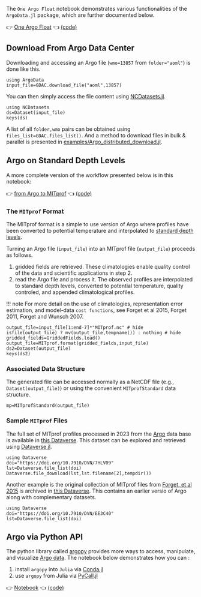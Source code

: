 
The `One Argo Float` notebook demonstrates various functionalities of the `ArgoData.jl` package, which are further documented below.

👉 [One Argo Float](https://juliaocean.github.io/OceanRobots.jl/dev/examples/Float_Argo.html) 👈 [(code)](https://raw.githubusercontent.com/juliaocean/OceanRobots.jl/master/examples/Float_Argo.jl)

## Download From Argo Data Center

Downloading and accessing an Argo file (`wmo=13857` from `folder="aoml"`) is done like this.

```@example main
using ArgoData
input_file=GDAC.download_file("aoml",13857)
```

You can then simply access the file content using [NCDatasets.jl](https://github.com/Alexander-Barth/NCDatasets.jl#readme).

```@example main
using NCDatasets
ds=Dataset(input_file)
keys(ds)
```

A list of all `folder,wmo` pairs can be obtained using `files_list=GDAC.files_list()`. And a method to download files in bulk & parallel is presented in [examples/Argo\_distributed\_download.jl](https://github.com/euroargodev/ArgoData.jl/blob/master/examples/Argo_distributed_download.jl).

## Argo on Standard Depth Levels

A more complete version of the workflow presented below is in this notebook:

👉 [from Argo to MITprof](../ArgoToMITprof.html) 👈 [(code)](https://raw.githubusercontent.com/euroargodev/ArgoData.jl/master/examples/ArgoToMITprof.jl)

### The `MITprof` Format

The MITprof format is a simple to use version of Argo where profiles have been converted to potential temperature and interpolated to [standard depth levels](https://juliaocean.github.io/OceanRobots.jl/dev/examples/Float_Argo.html).

Turning an Argo file (`input_file`) into an MITprof file (`output_file`) proceeds as follows. 

1. gridded fields are retrieved. These climatologies enable quality control of the data and scientific applications in step 2.
2. read the Argo file and process it. The observed profiles are interpolated to standard depth levels, converted to potential temperature, quality controled, and appended climatological profiles. 

!!! note
    For more detail on the use of climatologies, representation error estimation, and model-data `cost functions`, see Forget et al 2015, Forget 2011, Forget and Wunsch 2007.

```@example main
output_file=input_file[1:end-7]*"MITprof.nc" # hide
isfile(output_file) ? mv(output_file,tempname()) : nothing # hide
gridded_fields=GriddedFields.load()
output_file=MITprof.format(gridded_fields,input_file)
ds2=Dataset(output_file)
keys(ds2)
```

### Associated Data Structure

The generated file can be accessed normally as a NetCDF file (e.g., `Dataset(output_file)`) or using the convenient `MITprofStandard` data structure.

```@example main
mp=MITprofStandard(output_file)
```

### Sample `MITprof` Files

The full set of MITprof profiles processed in 2023 from the [Argo](https://argo.ucsd.edu/) data base is available in [this Dataverse](https://doi.org/10.7910/DVN/7HLV09). This dataset can be explored and retrieved using [Dataverse.jl](https://github.com/gdcc/Dataverse.jl#readme).

```@example
using Dataverse
doi="https://doi.org/10.7910/DVN/7HLV09"
lst=Dataverse.file_list(doi)
Dataverse.file_download(lst,lst.filename[2],tempdir())
```

Another example is the original collection of MITprof files from [Forget, et al 2015](http://dx.doi.org/10.5194/gmd-8-3071-2015) is archived in [this Dataverse](https://doi.org/10.7910/DVN/EE3C40). This contains an earlier versio of Argo along with complementary datasets.

```@example
using Dataverse
doi="https://doi.org/10.7910/DVN/EE3C40"
lst=Dataverse.file_list(doi)
```

## Argo via Python API

The python library called [argopy](https://github.com/euroargodev/argopy#readme) provides more ways to access, manipulate, and visualize [Argo data](https://argopy.readthedocs.io/en/latest/what_is_argo.html#what-is-argo). The notebook below demonstrates how you can : 

1. install `argopy` into `Julia` via [Conda.jl](https://github.com/JuliaPy/Conda.jl#readme)
2. use `argopy` from Julia via [PyCall.jl](https://github.com/JuliaPy/PyCall.jl#readme)

👉 [Notebook](../Argo_argopy.html) 👈 [(code)](https://raw.githubusercontent.com/euroargodev/ArgoData.jl/master/examples/Argo_argopy.jl)
